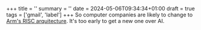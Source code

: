 +++
title = ''
summary = ''
date = 2024-05-06T09:34:34+01:00
draft = true
tags = ['gmail', 'label']
+++
  So computer companies are likely to change to [Arm's RISC arquitecture](https://www.cnbc.com/2023/11/09/how-arm-gained-chip-dominance-with-apple-nvidia-amazon-and-qualcomm.html). It's too early to get a new one over AI.
